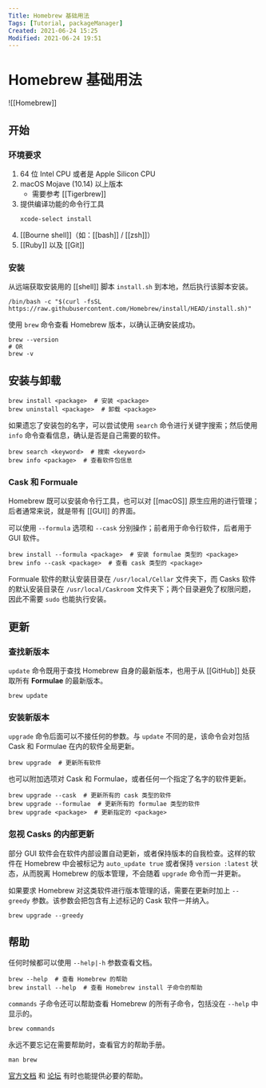 ```yaml
---
Title: Homebrew 基础用法
Tags: [Tutorial, packageManager]
Created: 2021-06-24 15:25
Modified: 2021-06-24 19:51
---
```


# Homebrew 基础用法

![[Homebrew]]

## 开始

### 环境要求

1. 64 位 Intel CPU 或者是 Apple Silicon CPU
2. macOS Mojave (10.14) 以上版本
    - 需要参考 [[Tigerbrew]]
3. 提供编译功能的命令行工具
    ```shell
    xcode-select install
    ```
4. [[Bourne shell]]（如：[[bash]] / [[zsh]]）
5. [[Ruby]] 以及 [[Git]]

### 安装

从远端获取安装用的 [[shell]] 脚本 `install.sh` 到本地，然后执行该脚本安装。

```shell
/bin/bash -c "$(curl -fsSL https://raw.githubusercontent.com/Homebrew/install/HEAD/install.sh)"
```

使用 `brew` 命令查看 Homebrew 版本，以确认正确安装成功。

```shell
brew --version
# OR
brew -v
```

## 安装与卸载

```shell
brew install <package>  # 安装 <package>
brew uninstall <package>  # 卸载 <package>
```

如果遗忘了安装包的名字，可以尝试使用 `search` 命令进行关键字搜索；然后使用 `info` 命令查看信息，确认是否是自己需要的软件。

```shell
brew search <keyword>  # 搜索 <keyword>
brew info <package>  # 查看软件包信息
```

### Cask 和 Formuale

Homebrew 既可以安装命令行工具，也可以对 [[macOS]] 原生应用的进行管理；后者通常来说，就是带有 [[GUI]] 的界面。

可以使用 `--formula` 选项和 `--cask` 分别操作；前者用于命令行软件，后者用于 GUI 软件。

```shell
brew install --formula <package>  # 安装 formulae 类型的 <package>
brew info --cask <package>  # 查看 cask 类型的 <package>
```

Formuale 软件的默认安装目录在 `/usr/local/Cellar` 文件夹下，而 Casks 软件的默认安装目录在 `/usr/local/Caskroom` 文件夹下；两个目录避免了权限问题，因此不需要 `sudo` 也能执行安装。

## 更新

### 查找新版本

`update` 命令既用于查找 Homebrew 自身的最新版本，也用于从 [[GitHub]] 处获取所有 **Formulae** 的最新版本。

```shell
brew update
```

### 安装新版本

`upgrade` 命令后面可以不接任何的参数。与 `update` 不同的是，该命令会对包括 Cask 和 Formulae 在内的软件全局更新。

```shell
brew upgrade  # 更新所有软件
```

也可以附加选项对 Cask 和 Formulae，或者任何一个指定了名字的软件更新。

```shell
brew upgrade --cask  # 更新所有的 cask 类型的软件
brew upgrade --formulae  # 更新所有的 formulae 类型的软件
brew upgrade <package>  # 更新指定的 <package>
```

### 忽视 Casks 的内部更新

部分 GUI 软件会在软件内部设置自动更新，或者保持版本的自我检查。这样的软件在 Homebrew 中会被标记为 `auto_update true` 或者保持 `version :latest` 状态，从而脱离 Homebrew 的版本管理，不会随着 `upgrade` 命令而一并更新。

如果要求 Homebrew 对这类软件进行版本管理的话，需要在更新时加上 `--greedy` 参数。该参数会把包含有上述标记的 Cask 软件一并纳入。

```shell
brew upgrade --greedy
```

## 帮助

任何时候都可以使用 `--help|-h` 参数查看文档。

```shell
brew --help  # 查看 Homebrew 的帮助
brew install --help  # 查看 Homebrew install 子命令的帮助
```

`commands` 子命令还可以帮助查看 Homebrew 的所有子命令，包括没在 `--help` 中显示的。

```shell
brew commands
```

永远不要忘记在需要帮助时，查看官方的帮助手册。

```shell
man brew
```

[官方文档](https://docs.brew.sh/) 和 [论坛](https://github.com/Homebrew/discussions/discussions) 有时也能提供必要的帮助。